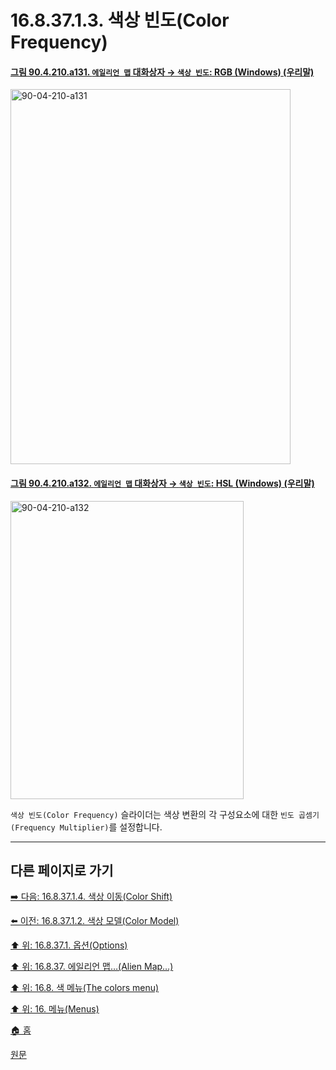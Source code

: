 # 16.8.37.1.3. 색상 빈도(Color Frequency)

<a id="90-04-210-a131"></a>

#### [그림 90.4.210.a131. `에일리언 맵` 대화상자 → `색상 빈도`: RGB (Windows) (우리말)](./90-04-0210-alien_map.md#90-04-210-a131)
<img width="448" height="600" alt="90-04-210-a131" src="https://github.com/user-attachments/assets/f3a80312-925e-48fb-90cc-993ed55a55fb" />

<a id="90-04-210-a132"></a>

#### [그림 90.4.210.a132. `에일리언 맵` 대화상자 → `색상 빈도`: HSL (Windows) (우리말)](./90-04-0210-alien_map.md#90-04-210-a132)
<img width="373" height="477" alt="90-04-210-a132" src="https://github.com/user-attachments/assets/f25d2c41-16a9-414b-8bca-cebe762e2207" />

`색상 빈도(Color Frequency)` 슬라이더는 색상 변환의 각 구성요소에 대한 `빈도 곱셈기(Frequency Multiplier)`를 설정합니다.

***

## 다른 페이지로 가기

[➡️ 다음: 16.8.37.1.4. 색상 이동(Color Shift)](./16-08-37-01-04-color_shift.md)

[⬅️ 이전: 16.8.37.1.2. 색상 모델(Color Model)](./16-08-37-01-02-color_model.md)

[⬆️ 위: 16.8.37.1. 옵션(Options)](./16-08-37-01-00-options.md)

[⬆️ 위: 16.8.37. 에일리언 맵…(Alien Map…)](./16-08-37-00-alien-map.md)

[⬆️ 위: 16.8. 색 메뉴(The colors menu)](./16-08-00-the-colors-menu.md)

[⬆️ 위: 16. 메뉴(Menus)](./16-00-menus.md)

[🏠 홈](./00-home.md)

[원문](https://docs.gimp.org/2.10/ko/gimp-filter-alien-map.html#idm33060)